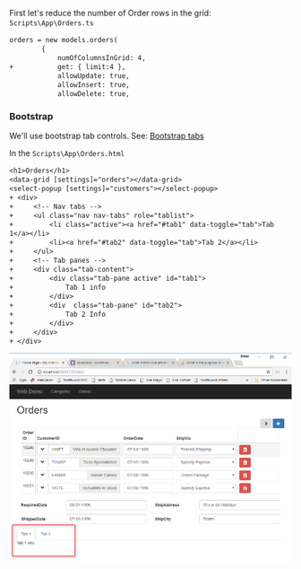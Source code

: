 ﻿First let's reduce the number of Order rows in the grid:
`Scripts\App\Orders.ts`
```csdiff
orders = new models.orders(
        {
            numOfColumnsInGrid: 4,
+           get: { limit:4 },
            allowUpdate: true,
            allowInsert: true,
            allowDelete: true,
```

### Bootstrap
We'll use bootstrap tab controls. See: 
[Bootstrap tabs](https://getbootstrap.com/docs/3.3/javascript/#tabs)

In the `Scripts\App\Orders.html`
```csdiff
<h1>Orders</h1>
<data-grid [settings]="orders"></data-grid>
<select-popup [settings]="customers"></select-popup>
+ <div>
+     <!-- Nav tabs -->
+     <ul class="nav nav-tabs" role="tablist">
+         <li class="active"><a href="#tab1" data-toggle="tab">Tab 1</a></li>
+         <li><a href="#tab2" data-toggle="tab">Tab 2</a></li>
+     </ul>
+     <!-- Tab panes -->
+     <div class="tab-content">
+         <div class="tab-pane active" id="tab1">
+             Tab 1 info
+         </div>
+         <div  class="tab-pane" id="tab2">
+             Tab 2 Info
+         </div>
+     </div>
+ </div>
```
![Basic Tabs](Basic-Tabs.png)